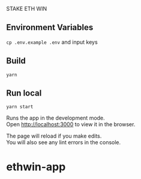 STAKE ETH WIN


## Environment Variables

```cp .env.example .env``` and input keys

## Build

```yarn```

## Run local

```yarn start```

Runs the app in the development mode.\
Open [http://localhost:3000](http://localhost:3000) to view it in the browser.

The page will reload if you make edits.\
You will also see any lint errors in the console.

# ethwin-app
